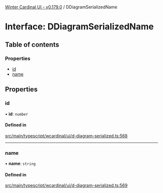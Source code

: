 [Winter Cardinal UI - v0.179.0](../index.md) / DDiagramSerializedName

# Interface: DDiagramSerializedName

## Table of contents

### Properties

- [id](DDiagramSerializedName.md#id)
- [name](DDiagramSerializedName.md#name)

## Properties

### id

• **id**: `number`

#### Defined in

[src/main/typescript/wcardinal/ui/d-diagram-serialized.ts:568](https://github.com/winter-cardinal/winter-cardinal-ui/blob/v0.179.0/src/main/typescript/wcardinal/ui/d-diagram-serialized.ts#L568)

___

### name

• **name**: `string`

#### Defined in

[src/main/typescript/wcardinal/ui/d-diagram-serialized.ts:569](https://github.com/winter-cardinal/winter-cardinal-ui/blob/v0.179.0/src/main/typescript/wcardinal/ui/d-diagram-serialized.ts#L569)
